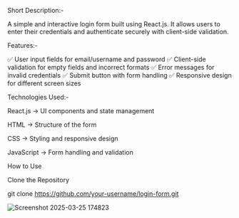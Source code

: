 Short Description:-


A simple and interactive login form built using React.js. It allows users to enter their credentials and authenticate securely with client-side validation.

Features:-


✅ User input fields for email/username and password
✅ Client-side validation for empty fields and incorrect formats
✅ Error messages for invalid credentials
✅ Submit button with form handling
✅ Responsive design for different screen sizes


Technologies Used:-


React.js → UI components and state management

HTML → Structure of the form

CSS → Styling and responsive design

JavaScript → Form handling and validation


How to Use


Clone the Repository


git clone https://github.com/your-username/login-form.git



![Screenshot 2025-03-25 174823](https://github.com/user-attachments/assets/3c552142-40dd-4c62-8155-575d77c33e47)

